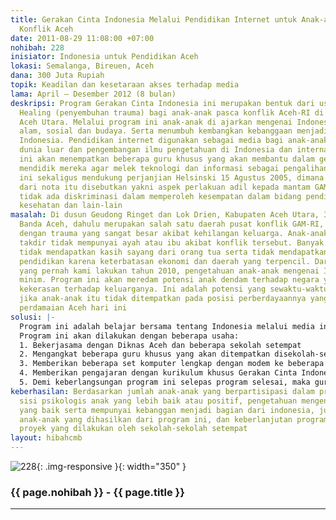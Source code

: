 ```yaml
---
title: Gerakan Cinta Indonesia Melalui Pendidikan Internet untuk Anak-anak Korban
  Konflik Aceh
date: 2011-08-29 11:08:00 +07:00
nohibah: 228
inisiator: Indonesia untuk Pendidikan Aceh
lokasi: Semalanga, Bireuen, Aceh
dana: 300 Juta Rupiah
topik: Keadilan dan kesetaraan akses terhadap media
lama: April – Desember 2012 (8 bulan)
deskripsi: Program Gerakan Cinta Indonesia ini merupakan bentuk dari usaha Trauma
  Healing (penyembuhan trauma) bagi anak-anak pasca konflik Aceh-RI di Nisam Antara,
  Aceh Utara. Melalui program ini anak-anak di ajarkan mengenai Indonesia, kekayaan
  alam, sosial dan budaya. Serta menumbuh kembangkan kebanggaan menjadi anak-anak
  Indonesia. Pendidikan internet digunakan sebagai media bagi anak-anak untuk melihat
  dunia luar dan pengembangan ilmu pengetahuan di Indonesia dan internasional. Program
  ini akan menempatkan beberapa guru khusus yang akan membantu dalam gerakan ini sekaligus
  mendidik mereka agar melek teknologi dan informasi sebagai pengalihan trauma. Gerakan
  ini sekaligus mendukung perjanjian Helsinski 15 Agustus 2005, dimana poin terakhir
  dari nota itu disebutkan yakni aspek perlakuan adil kepada mantam GAM dan keluarganya,
  tidak ada diskriminasi dalam memperoleh kesempatan dalam bidang pendidikan, ekonomi,
  kesehatan dan lain-lain
masalah: Di dusun Geudong Ringet dan Lok Drien, Kabupaten Aceh Utara, 310 km dari
  Banda Aceh, dahulu merupakan salah satu daerah pusat konflik GAM-RI, terdapat masyarakat
  dengan trauma yang sangat besar akibat kehilangan keluarga. Anak-anak mendapatkan
  takdir tidak mempunyai ayah atau ibu akibat konflik tersebut. Banyak dari mereka
  tidak mendapatkan kasih sayang dari orang tua serta tidak mendapatkan kesempatan
  pendidikan karena keterbatasan ekonomi dan daerah yang terpencil. Dari penelitian
  yang pernah kami lakukan tahun 2010, pengetahuan anak-anak mengenai Indonesia sangatlah
  minim. Program ini akan meredam potensi anak dendam terhadap negara yang telah melakukan
  kekerasan terhadap keluarganya. Ini adalah potensi yang sewaktu-waktu bisa meledak,
  jika anak-anak itu tidak ditempatkan pada posisi perberdayaannya yang memadai dalam
  perdamaian Aceh hari ini
solusi: |-
  Program ini adalah belajar bersama tentang Indonesia melalui media internet. Program ini adalah program diluar jam sekolah dimana anak-anak diajarkan oleh guru khusus untuk mencari tahu mengenai berbagai macam referensi keanekaragaman dan kekayaan Indonesia, sekaligus mengembangkan kurikulum pendidikan yang sudah ada. Peserta program di ajak untuk membuat berbagai karya dan tulisan mengenai Indonesia dan mendistribusikannya melalui internet.
  Program ini akan dilakukan dengan beberapa usaha:
  1. Bekerjasama dengan Diknas Aceh dan beberapa sekolah setempat
  2. Mengangkat beberapa guru khusus yang akan ditempatkan disekolah-sekolah
  3. Memberikan beberapa set komputer lengkap dengan modem ke beberapa sekolah
  4. Memberikan pengajaran dengan kurikulum khusus Gerakan Cinta Indonesia
  5. Demi keberlangsungan program ini selepas program selesai, maka guru khusus memberikan TOT kepada guru setempat tentang kurikulum GCI untuk bisa dilanjutkan dimasa akan datang. Pihak yang diuntungkan adalah anak-anak SD dan SMP serta Guru di desa Ringet dan Lok Drien, Kabupaten Aceh Utara
keberhasilan: Berdasarkan jumlah anak-anak yang berpartisipasi dalam program, perubahan
  sisi psikologis anak yang lebih baik atau positif, pengetahuan mengenai Indonesia
  yang baik serta mempunyai kebanggan menjadi bagian dari indonesia, jumlah karya
  anak-anak yang dihasilkan dari program ini, dan keberlanjutan program ini paska
  proyek yang dilakukan oleh sekolah-sekolah setempat
layout: hibahcmb
---
```


![228](/static/img/hibahcmb/228.png){: .img-responsive }{: width="350" }

### {{ page.nohibah }} - {{ page.title }}

---
